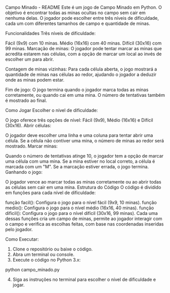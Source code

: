 Campo Minado - README
Este é um jogo de Campo Minado em Python. O objetivo é encontrar todas as minas ocultas no campo sem cair em nenhuma delas. O jogador pode escolher entre três níveis de dificuldade, cada um com diferentes tamanhos de campo e quantidade de minas.

Funcionalidades
Três níveis de dificuldade:

Fácil (9x9) com 10 minas.
Médio (16x16) com 40 minas.
Difícil (30x16) com 99 minas.
Marcação de minas: O jogador pode tentar marcar as minas que acredita estarem nas células, com a opção de marcar um local ao invés de escolher um para abrir.

Contagem de minas vizinhas: Para cada célula aberta, o jogo mostrará a quantidade de minas nas células ao redor, ajudando o jogador a deduzir onde as minas podem estar.

Fim de jogo: O jogo termina quando o jogador marca todas as minas corretamente, ou quando cai em uma mina. O número de tentativas também é mostrado ao final.

Como Jogar
Escolher o nível de dificuldade:

O jogo oferece três opções de nível: Fácil (9x9), Médio (16x16) e Difícil (30x16).
Abrir células:

O jogador deve escolher uma linha e uma coluna para tentar abrir uma célula. Se a célula não contiver uma mina, o número de minas ao redor será mostrado.
Marcar minas:

Quando o número de tentativas atinge 10, o jogador tem a opção de marcar uma célula com uma mina. Se a mina estiver no local correto, a célula é marcada com um "M". Se a marcação estiver errada, o jogo termina.
Ganhando o jogo:

O jogador vence ao marcar todas as minas corretamente ou ao abrir todas as células sem cair em uma mina.
Estrutura do Código
O código é dividido em funções para cada nível de dificuldade:

função facil():
Configura o jogo para o nível fácil (9x9, 10 minas).
função medio():
Configura o jogo para o nível médio (16x16, 40 minas).
função dificil():
Configura o jogo para o nível difícil (30x16, 99 minas).
Cada uma dessas funções cria um campo de minas, permite ao jogador interagir com o campo e verifica as escolhas feitas, com base nas coordenadas inseridas pelo jogador.

Como Executar:
1. Clone o repositório ou baixe o código.
2. Abra um terminal ou console.
3. Execute o código no Python 3.x:

python campo_minado.py

4. Siga as instruções no terminal para escolher o nível de dificuldade e jogar.